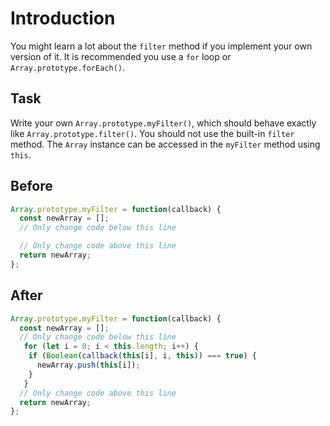 # Introduction

You might learn a lot about the `filter` method if you implement your own version of it. It is recommended you use a `for` loop or `Array.prototype.forEach()`.

## Task 

Write your own `Array.prototype.myFilter()`, which should behave exactly like `Array.prototype.filter()`. You should not use the built-in `filter` method. The `Array` instance can be accessed in the `myFilter` method using `this`.

## Before

```javascript
Array.prototype.myFilter = function(callback) {
  const newArray = [];
  // Only change code below this line

  // Only change code above this line
  return newArray;
};
```

## After

```javascript
Array.prototype.myFilter = function(callback) {
  const newArray = [];
  // Only change code below this line
   for (let i = 0; i < this.length; i++) {
    if (Boolean(callback(this[i], i, this)) === true) {
      newArray.push(this[i]);
    }
   }
  // Only change code above this line
  return newArray;
};
```
